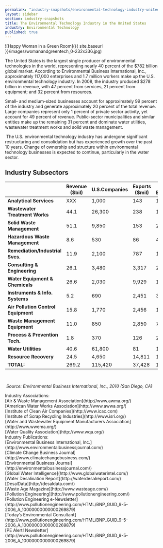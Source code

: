 ```yaml
---
permalink: "industry-snapshots/environmental-technology-industry-united-states.html"
layout: sidebar
section: industry-snapshots
title: The Environmental Technology Industry in the United States
industry: Environmental Technology
published: true
---
```


<span class="imgright">![Happy Woman in a Green Room]({{ site.baseurl }}/images/womanandgreentech_0-232x336.jpg)</span>

The United States is the largest single producer of environmental technologies in the world, representing nearly 40 percent of the $782 billion global market. According to Environmental Business International, Inc., approximately 117,000 enterprises and 1.7 million workers make up the U.S. environmental technology industry. In 2008, the industry produced $278 billion in revenue, with 47 percent from services, 21 percent from equipment; and 32 percent from resources. 

Small- and medium-sized businesses account for approximately 99 percent of the industry and generate approximately 20 percent of the total revenue. Large companies represent only 1 percent of private sector activity, yet account for 49 percent of revenue. Public-sector municipalities and similar entities make up the remaining 31 percent and dominate water utilities, wastewater treatment works and solid waste management. 

&nbsp;The U.S. environmental technology industry has undergone significant restructuring and consolidation but has experienced growth over the past 10 years. Change of ownership and structure within environmental technology businesses is expected to continue, particularly in the water sector. 

## Industry Subsectors 

|                                      | Revenue ($bil)     | U.S.Companies      | Exports ($mil)     | U.S. Employment      |
|--------------------------------------|--------------------|--------------------|--------------------|----------------------|
| **Analytical Services**              | XXX                | 1,000              | 143                | 19,700               |
| **Wastewater Treatment Works**       | 44.1               | 26,300             | 238                | 169,000              |
| **Solid Waste Management**           | 51.1               | 9,850              | 153                | 265,300              |
| **Hazardous Waste Management**       | 8.6                | 530                | 86                 | 42,100               |
| **Remediation/Industrial Svcs**.     | 11.9               | 2,100              | 787                | 100,000              |
| **Consulting & Engineering**         | 26.1               | 3,480              | 3,317              | 246,400              |
| **Water Equipment & Chemicals**      | 26.6               | 2,030              | 9,929              | 157,300              |
| **Instruments & Info. Systems**      | 5.2                | 690                | 2,451              | 36,100               |
| **Air Pollution Control Equipment**  | 15.8               | 1,770              | 2,456              | 101,800              |
| **Waste Management Equipment**       | 11.0               | 850                | 2,850              | 73,800               |
| **Process & Prevention Tech.**       | 1.8                | 370                | 126                | 28,600               |
| **Water Utilities**                  | 40.6               | 61,800             | 81                 | 162,000              |
| **Resource Recovery**                | 24.5               | 4,650              | 14,811             | 169,100              |
| **TOTAL:**                           | 269.2              | 115,420            | 37,428             | 1,571,200            |

<br>

*&nbsp;Source: Environmental Business International, Inc., 2010 (San Diego, CA)*

<span class="field field-type-link field-field-industry-assoications">
      <span class="field-label">Industry Associations:&nbsp;</span><br>
    <span class="field-items">
            <span class="field-item odd">
                    [Air &amp; Waste Management Association](http://www.awma.org/)        </span><br>
              <span class="field-item even">
                    [American Water Works Association](http://www.awwa.org/)        </span><br>
              <span class="field-item odd">
                    [Institute of Clean Air Companies](http://www.icac.com)        </span><br>
              <span class="field-item even">
                    [Institute of Scrap Recycling Industries](http://www.isri.org/)        </span><br>
              <span class="field-item odd">
                    [Water and Wastewater Equipment Manufacturers Association](http://www.wwema.org/)        </span><br>
              <span class="field-item even">
                    [Water Quality Association](http://www.wqa.org/)        </span><br>
        </span>
</span>

<span class="field field-type-link field-field-industry-publications">
      <span class="field-label">Industry Publications:&nbsp;</span><br>
    <span class="field-items">
            <span class="field-item odd">
                    [Environmental Business International, Inc.](http://www.environmentalbusinessjournal.com/)        </span><br>
              <span class="field-item even">
                    [Climate Change Business Journal](http://www.climatechangebusiness.com/)        </span><br>
              <span class="field-item odd">
                    [Environmental Business Journal](http://environmentalbusinessjournal.com/)        </span><br>
              <span class="field-item even">
                    [Global Water Intelligence](http://www.globalwaterintel.com/)        </span><br>
              <span class="field-item odd">
                    [Water Desalination Report](http://waterdesalreport.com/)        </span><br>
              <span class="field-item even">
                    [DesalData](http://desaldata.com/)        </span><br>
              <span class="field-item odd">
                    [Waste Age Magazine](http://www.wasteage.com/)        </span><br>
              <span class="field-item even">
                    [Pollution Engineering](http://www.pollutionengineering.com/)        </span><br>
              <span class="field-item odd">
                    [Pollution Engineering e-Newsletter](http://www.pollutionengineering.com/HTML/BNP_GUID_9-5-2006_A_10000000000000269879)        </span><br>
              <span class="field-item even">
                    [Today’s Environmental Consultant](http://www.pollutionengineering.com/HTML/BNP_GUID_9-5-2006_A_10000000000000269879)        </span><br>
              <span class="field-item odd">
                    [PE Alert! Newsletter](http://www.pollutionengineering.com/HTML/BNP_GUID_9-5-2006_A_10000000000000269879)        </span><br>
        </span>
</span>

